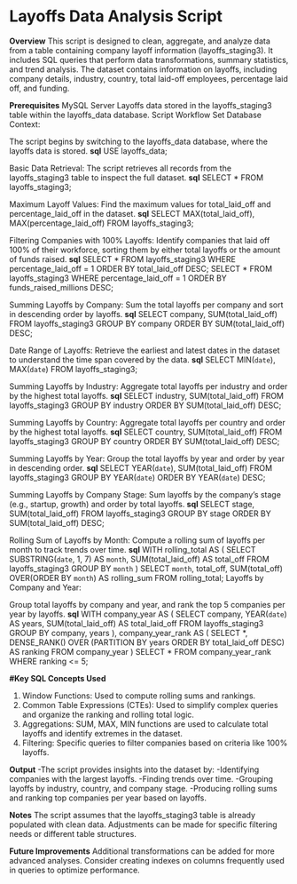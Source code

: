 
# Layoffs Data Analysis Script
**Overview**
This script is designed to clean, aggregate, and analyze data from a table containing company layoff information (layoffs_staging3). It includes SQL queries that perform data transformations, summary statistics, and trend analysis. The dataset contains information on layoffs, including company details, industry, country, total laid-off employees, percentage laid off, and funding.

**Prerequisites**
MySQL Server
Layoffs data stored in the layoffs_staging3 table within the layoffs_data database.
Script Workflow
Set Database Context:

The script begins by switching to the layoffs_data database, where the layoffs data is stored.
**sql**
USE layoffs_data;

Basic Data Retrieval:
The script retrieves all records from the layoffs_staging3 table to inspect the full dataset.
**sql**
SELECT * FROM layoffs_staging3;

Maximum Layoff Values:
Find the maximum values for total_laid_off and percentage_laid_off in the dataset.
**sql**
SELECT MAX(total_laid_off), MAX(percentage_laid_off) FROM layoffs_staging3;

Filtering Companies with 100% Layoffs:
Identify companies that laid off 100% of their workforce, sorting them by either total layoffs or the amount of funds raised.
**sql**
SELECT * FROM layoffs_staging3 WHERE percentage_laid_off = 1 ORDER BY total_laid_off DESC;
SELECT * FROM layoffs_staging3 WHERE percentage_laid_off = 1 ORDER BY funds_raised_millions DESC;

Summing Layoffs by Company:
Sum the total layoffs per company and sort in descending order by layoffs.
**sql**
SELECT company, SUM(total_laid_off) FROM layoffs_staging3 GROUP BY company ORDER BY SUM(total_laid_off) DESC;

Date Range of Layoffs:
Retrieve the earliest and latest dates in the dataset to understand the time span covered by the data.
**sql**
SELECT MIN(`date`), MAX(`date`) FROM layoffs_staging3;

Summing Layoffs by Industry:
Aggregate total layoffs per industry and order by the highest total layoffs.
**sql**
SELECT industry, SUM(total_laid_off) FROM layoffs_staging3 GROUP BY industry ORDER BY SUM(total_laid_off) DESC;

Summing Layoffs by Country:
Aggregate total layoffs per country and order by the highest total layoffs.
**sql**
SELECT country, SUM(total_laid_off) FROM layoffs_staging3 GROUP BY country ORDER BY SUM(total_laid_off) DESC;

Summing Layoffs by Year:
Group the total layoffs by year and order by year in descending order.
**sql**
SELECT YEAR(`date`), SUM(total_laid_off) FROM layoffs_staging3 GROUP BY YEAR(`date`) ORDER BY YEAR(`date`) DESC;

Summing Layoffs by Company Stage:
Sum layoffs by the company’s stage (e.g., startup, growth) and order by total layoffs.
**sql**
SELECT stage, SUM(total_laid_off) FROM layoffs_staging3 GROUP BY stage ORDER BY SUM(total_laid_off) DESC;

Rolling Sum of Layoffs by Month:
Compute a rolling sum of layoffs per month to track trends over time.
**sql**
WITH rolling_total AS (
  SELECT SUBSTRING(`date`, 1, 7) AS `month`, SUM(total_laid_off) AS total_off
  FROM layoffs_staging3
  GROUP BY `month`
)
SELECT `month`, total_off, SUM(total_off) OVER(ORDER BY `month`) AS rolling_sum FROM rolling_total;
Layoffs by Company and Year:

Group total layoffs by company and year, and rank the top 5 companies per year by layoffs.
**sql**
WITH company_year AS (
  SELECT company, YEAR(`date`) AS years, SUM(total_laid_off) AS total_laid_off
  FROM layoffs_staging3
  GROUP BY company, years
), 
company_year_rank AS (
  SELECT *, DENSE_RANK() OVER (PARTITION BY years ORDER BY total_laid_off DESC) AS ranking
  FROM company_year
)
SELECT * FROM company_year_rank WHERE ranking <= 5;

**#Key SQL Concepts Used**
1. Window Functions: Used to compute rolling sums and rankings.
2. Common Table Expressions (CTEs): Used to simplify complex queries and organize the ranking and rolling total logic.
3. Aggregations: SUM, MAX, MIN functions are used to calculate total layoffs and identify extremes in the dataset.
4. Filtering: Specific queries to filter companies based on criteria like 100% layoffs.

**Output**
-The script provides insights into the dataset by:
-Identifying companies with the largest layoffs.
-Finding trends over time.
-Grouping layoffs by industry, country, and company stage.
-Producing rolling sums and ranking top companies per year based on layoffs.

**Notes**
The script assumes that the layoffs_staging3 table is already populated with clean data.
Adjustments can be made for specific filtering needs or different table structures.

**Future Improvements**
Additional transformations can be added for more advanced analyses.
Consider creating indexes on columns frequently used in queries to optimize performance.
